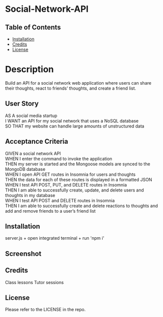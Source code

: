 # Social-Network-API


## Table of Contents

- [Installation](#Installation)
- [Credits](#Credits)
- [License](#License)


# Description

Build an API for a social network web application where users can share their thoughts, react to friends’ thoughts, and create a friend list.

## User Story
AS A social media startup<br>
I WANT an API for my social network that uses a NoSQL database<br>
SO THAT my website can handle large amounts of unstructured data<br>

## Acceptance Criteria
GIVEN a social network API <br>
WHEN I enter the command to invoke the application<br>
THEN my server is started and the Mongoose models are synced to the MongoDB database<br>
WHEN I open API GET routes in Insomnia for users and thoughts<br>
THEN the data for each of these routes is displayed in a formatted JSON<br>
WHEN I test API POST, PUT, and DELETE routes in Insomnia<br>
THEN I am able to successfully create, update, and delete users and thoughts in my database<br>
WHEN I test API POST and DELETE routes in Insomnia<br>
THEN I am able to successfully create and delete reactions to thoughts and add and remove friends to a user’s friend list<br>


## Installation
server.js + open integrated terminal + run 'npm i'


## Screenshot




## Credits
Class lessons 
Tutor sessions

## License

Please refer to the LICENSE in the repo.